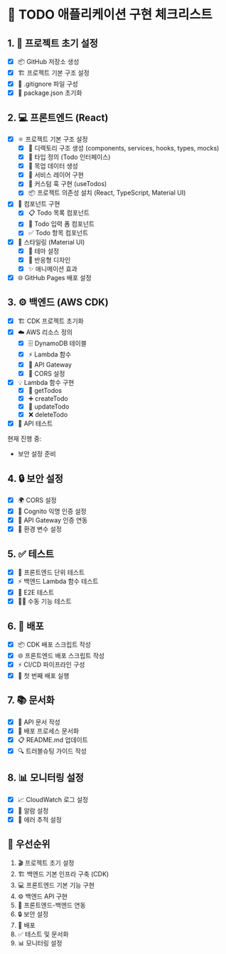 # 🚀 TODO 애플리케이션 구현 체크리스트

## 1. 🎯 프로젝트 초기 설정
- [x] 📦 GitHub 저장소 생성
- [x] 🏗️ 프로젝트 기본 구조 설정
- [x] 🙈 .gitignore 파일 구성
- [x] 📄 package.json 초기화

## 2. 💻 프론트엔드 (React)
- [x] ⚛️ 프로젝트 기본 구조 설정
  - [x] 📁 디렉토리 구조 생성 (components, services, hooks, types, mocks)
  - [x] 📝 타입 정의 (Todo 인터페이스)
  - [x] 🔧 목업 데이터 생성
  - [x] 🔌 서비스 레이어 구현
  - [x] 🎣 커스텀 훅 구현 (useTodos)
  - [x] 📦 프로젝트 의존성 설치 (React, TypeScript, Material UI)
- [x] 🎨 컴포넌트 구현
  - [x] 📋 Todo 목록 컴포넌트
  - [x] 📝 Todo 입력 폼 컴포넌트
  - [x] ✅ Todo 항목 컴포넌트
- [x] 💅 스타일링 (Material UI)
  - [x] 🎨 테마 설정
  - [x] 📱 반응형 디자인
  - [x] ✨ 애니메이션 효과
- [x] 🌐 GitHub Pages 배포 설정

## 3. ⚙️ 백엔드 (AWS CDK)
- [x] 🏗️ CDK 프로젝트 초기화
- [x] ☁️ AWS 리소스 정의
  - [x] 🗄️ DynamoDB 테이블
  - [x] ⚡ Lambda 함수
  - [x] 🚪 API Gateway
  - [x] 🔐 CORS 설정
- [x] 💡 Lambda 함수 구현
  - [x] 📖 getTodos
  - [x] ➕ createTodo
  - [x] 🔄 updateTodo
  - [x] ❌ deleteTodo
- [x] 🧪 API 테스트

현재 진행 중:
- 보안 설정 준비

## 4. 🔒 보안 설정
- [x] 🌍 CORS 설정
- [x] 👤 Cognito 익명 인증 설정
- [x] 🔑 API Gateway 인증 연동
- [x] 🔧 환경 변수 설정

## 5. ✅ 테스트
- [x] 🧪 프론트엔드 단위 테스트
- [x] ⚡ 백엔드 Lambda 함수 테스트
- [x] 🔄 E2E 테스트
- [x] 👨‍💻 수동 기능 테스트

## 6. 🚀 배포
- [x] 📦 CDK 배포 스크립트 작성
- [x] 🌐 프론트엔드 배포 스크립트 작성
- [x] ⚡ CI/CD 파이프라인 구성
- [x] 🎉 첫 번째 배포 실행

## 7. 📚 문서화
- [x] 📖 API 문서 작성
- [x] 📝 배포 프로세스 문서화
- [x] 📋 README.md 업데이트
- [x] 🔍 트러블슈팅 가이드 작성

## 8. 📊 모니터링 설정
- [x] 📈 CloudWatch 로그 설정
- [x] 🚨 알람 설정
- [x] 🐛 에러 추적 설정

## 🎯 우선순위
1. 🎬 프로젝트 초기 설정
2. 🏗️ 백엔드 기본 인프라 구축 (CDK)
3. 💻 프론트엔드 기본 기능 구현
4. ⚙️ 백엔드 API 구현
5. 🔌 프론트엔드-백엔드 연동
6. 🔒 보안 설정
7. 🚀 배포
8. ✅ 테스트 및 문서화
9. 📊 모니터링 설정
